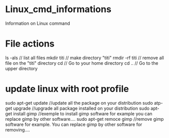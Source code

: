 # Linux_cmd_informations
Information on Linux command

# File actions
ls -als           // list all files
mkdir titi        // make directory "titi"
rmdir -rf  titi   // remove all file on the "titi" directory
cd                // Go to your home directory
cd ..             // Go to the upper directory

# update linux with root profile
sudo apt-get update  //update all the package on your distribution
sudo atp-get upgrade //upgrade all package installed on your distribution
sudo apt-get install gimp //exemple to install gimp software for example you can replace gimp by other software....
sudo apt-get remoce gimp  //remove gimp software for example. You can replace gimp by other software for removing....
